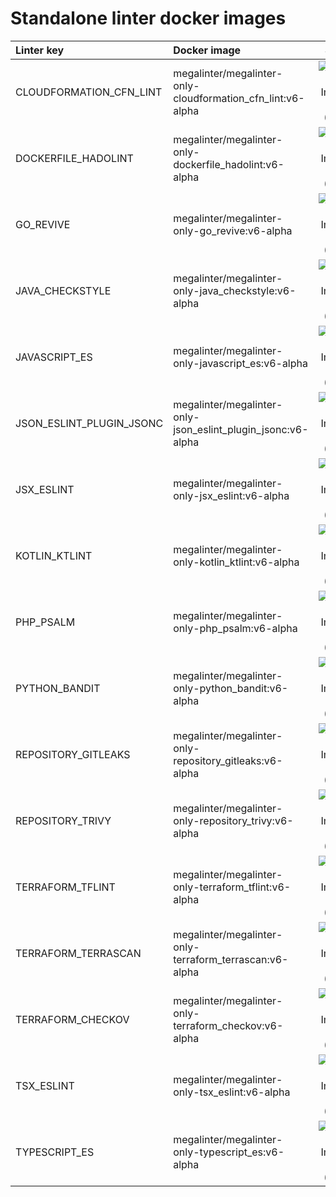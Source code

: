 # Standalone linter docker images

| Linter key               | Docker image                                                 |                                                               Size                                                                |
|:-------------------------|:-------------------------------------------------------------|:---------------------------------------------------------------------------------------------------------------------------------:|
| CLOUDFORMATION_CFN_LINT  | megalinter/megalinter-only-cloudformation_cfn_lint:v6-alpha  | ![Docker Image Size (tag)](https://img.shields.io/docker/image-size/megalinter/megalinter-only-cloudformation_cfn_lint/v6-alpha)  |
| DOCKERFILE_HADOLINT      | megalinter/megalinter-only-dockerfile_hadolint:v6-alpha      |   ![Docker Image Size (tag)](https://img.shields.io/docker/image-size/megalinter/megalinter-only-dockerfile_hadolint/v6-alpha)    |
| GO_REVIVE                | megalinter/megalinter-only-go_revive:v6-alpha                |        ![Docker Image Size (tag)](https://img.shields.io/docker/image-size/megalinter/megalinter-only-go_revive/v6-alpha)         |
| JAVA_CHECKSTYLE          | megalinter/megalinter-only-java_checkstyle:v6-alpha          |     ![Docker Image Size (tag)](https://img.shields.io/docker/image-size/megalinter/megalinter-only-java_checkstyle/v6-alpha)      |
| JAVASCRIPT_ES            | megalinter/megalinter-only-javascript_es:v6-alpha            |      ![Docker Image Size (tag)](https://img.shields.io/docker/image-size/megalinter/megalinter-only-javascript_es/v6-alpha)       |
| JSON_ESLINT_PLUGIN_JSONC | megalinter/megalinter-only-json_eslint_plugin_jsonc:v6-alpha | ![Docker Image Size (tag)](https://img.shields.io/docker/image-size/megalinter/megalinter-only-json_eslint_plugin_jsonc/v6-alpha) |
| JSX_ESLINT               | megalinter/megalinter-only-jsx_eslint:v6-alpha               |        ![Docker Image Size (tag)](https://img.shields.io/docker/image-size/megalinter/megalinter-only-jsx_eslint/v6-alpha)        |
| KOTLIN_KTLINT            | megalinter/megalinter-only-kotlin_ktlint:v6-alpha            |      ![Docker Image Size (tag)](https://img.shields.io/docker/image-size/megalinter/megalinter-only-kotlin_ktlint/v6-alpha)       |
| PHP_PSALM                | megalinter/megalinter-only-php_psalm:v6-alpha                |        ![Docker Image Size (tag)](https://img.shields.io/docker/image-size/megalinter/megalinter-only-php_psalm/v6-alpha)         |
| PYTHON_BANDIT            | megalinter/megalinter-only-python_bandit:v6-alpha            |      ![Docker Image Size (tag)](https://img.shields.io/docker/image-size/megalinter/megalinter-only-python_bandit/v6-alpha)       |
| REPOSITORY_GITLEAKS      | megalinter/megalinter-only-repository_gitleaks:v6-alpha      |   ![Docker Image Size (tag)](https://img.shields.io/docker/image-size/megalinter/megalinter-only-repository_gitleaks/v6-alpha)    |
| REPOSITORY_TRIVY         | megalinter/megalinter-only-repository_trivy:v6-alpha         |     ![Docker Image Size (tag)](https://img.shields.io/docker/image-size/megalinter/megalinter-only-repository_trivy/v6-alpha)     |
| TERRAFORM_TFLINT         | megalinter/megalinter-only-terraform_tflint:v6-alpha         |     ![Docker Image Size (tag)](https://img.shields.io/docker/image-size/megalinter/megalinter-only-terraform_tflint/v6-alpha)     |
| TERRAFORM_TERRASCAN      | megalinter/megalinter-only-terraform_terrascan:v6-alpha      |   ![Docker Image Size (tag)](https://img.shields.io/docker/image-size/megalinter/megalinter-only-terraform_terrascan/v6-alpha)    |
| TERRAFORM_CHECKOV        | megalinter/megalinter-only-terraform_checkov:v6-alpha        |    ![Docker Image Size (tag)](https://img.shields.io/docker/image-size/megalinter/megalinter-only-terraform_checkov/v6-alpha)     |
| TSX_ESLINT               | megalinter/megalinter-only-tsx_eslint:v6-alpha               |        ![Docker Image Size (tag)](https://img.shields.io/docker/image-size/megalinter/megalinter-only-tsx_eslint/v6-alpha)        |
| TYPESCRIPT_ES            | megalinter/megalinter-only-typescript_es:v6-alpha            |      ![Docker Image Size (tag)](https://img.shields.io/docker/image-size/megalinter/megalinter-only-typescript_es/v6-alpha)       |

